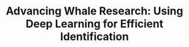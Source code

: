 ---
id: finwaiid3
title: "Advancing Whale Research: Using Deep Learning for Efficient Identification"
title_project: "Developing a deep learning approach for automated photo identification using vertical aerial drone imagery of fin whales (Balaenoptera physalus)"
title_short: "FinWAIID"
period: "Oct 24 – Mar 25 (6 months)" 
round: "3"
lecture2go: "70597"
uhh_url: "https://www.hcl.uni-hamburg.de/ddlitlab/data-literacy-studierendenprojekte/vierte-foerderrunde/finwaiid.html"
students: "Alexander Nicolas Rychwalski, Kilian Huss"
mentor: "Dr. Helena Herr"
text: |
    Our world is changing, and the tools we use to research it must change too. In cetacean (whale) research, photo identification is a crucial technique for tracking individuals and studying population size and dynamics. It provides insights into their lives, helping us understand their whereabouts and protect them more effectively. However, the task of manually matching photographs can be quite demanding, especially with extensive image databases.

    Traditional methods involve capturing images of whales and comparing them based on unique markings, which can be time-consuming and labor-intensive. In our research project FINWAIID, we explore an automated approach to streamline this process by developing a deep learning pipeline that can identify individual Southern Hemisphere fin whales from vertical aerial drone footage. Our method focuses on the unique pigmentation patterns found on the backs of these whales, specifically the Central Chevron Pattern and Blaze.

    By employing a semi-supervised workflow, we aim to train our system with a smaller set of labeled data, reducing the need for extensive manual labeling. In the next step, we will use an auto-labeling loop with human validation to explore the standardization and automation. This includes the detection of a whale within videos and extracting multiple image crops of the same whale from videos potentially containing many different fin whales. To ensure accurate individual identification, we utilize a deep convolutional neural network (CNN) architecture, similar to those used in human facial recognition technology. Our approach is promising as an alternative identification procedure. We believe that it could significantly improve the efficiency of studying whale populations. This allows for better tracking of individual movements, more accurate estimation of population sizes, and more effective monitoring of the Southern Hemisphere fin whale populations. Additionally, our method could be extended to other datasets containing animals with distinct markings, ranging from seals to terrestrial animals.

image: "https://www.hcl.uni-hamburg.de/20937807/nature-1439621-4676fc9ca5a8a0d0f4790e1cf058af2eace84dfc.jpg"
image_credit: "Aqqa Rosing-Asvid"
---